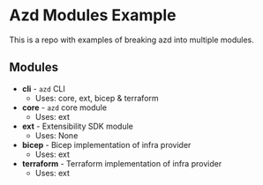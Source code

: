 # Azd Modules Example

This is a repo with examples of breaking azd into multiple modules.

## Modules

- **cli** - `azd` CLI
  - Uses: core, ext, bicep & terraform
- **core** - `azd` core module
  - Uses: ext
- **ext** - Extensibility SDK module
  - Uses: None
- **bicep** - Bicep implementation of infra provider
  - Uses: ext
- **terraform** - Terraform implementation of infra provider
  - Uses: ext
